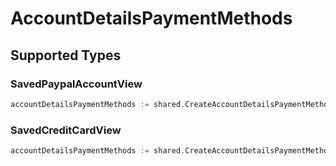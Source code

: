 # AccountDetailsPaymentMethods


## Supported Types

### SavedPaypalAccountView

```go
accountDetailsPaymentMethods := shared.CreateAccountDetailsPaymentMethodsSavedPaypalAccountView(shared.SavedPaypalAccountView{/* values here */})
```

### SavedCreditCardView

```go
accountDetailsPaymentMethods := shared.CreateAccountDetailsPaymentMethodsSavedCreditCardView(shared.SavedCreditCardView{/* values here */})
```

